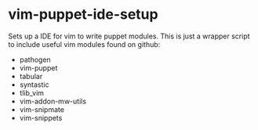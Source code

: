 vim-puppet-ide-setup
====================

Sets up a IDE for vim to write puppet modules.
This is just a wrapper script to include useful vim modules found on github: 

- pathogen
- vim-puppet
- tabular
- syntastic
- tlib_vim
- vim-addon-mw-utils
- vim-snipmate
- vim-snippets


